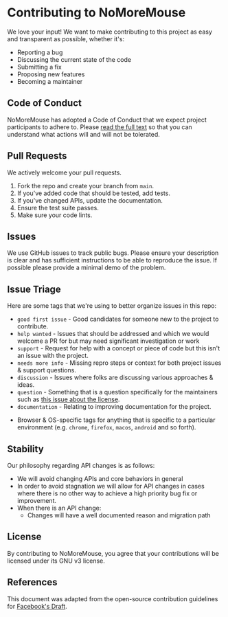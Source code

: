 # Contributing to NoMoreMouse

We love your input! We want to make contributing to this project as easy and transparent as possible, whether it's:
- Reporting a bug
- Discussing the current state of the code
- Submitting a fix
- Proposing new features
- Becoming a maintainer

## Code of Conduct

NoMoreMouse has adopted a Code of Conduct that we expect project participants to adhere to. Please [read the full text](CODE_OF_CONDUCT.md) so that you can understand what actions will and will not be tolerated.

## Pull Requests

We actively welcome your pull requests.

1. Fork the repo and create your branch from `main`.
2. If you've added code that should be tested, add tests.
3. If you've changed APIs, update the documentation.
4. Ensure the test suite passes.
5. Make sure your code lints.

## Issues

We use GitHub issues to track public bugs. Please ensure your description is
clear and has sufficient instructions to be able to reproduce the issue.
If possible please provide a minimal demo of the problem.

## Issue Triage

Here are some tags that we're using to better organize issues in this repo:

* `good first issue` - Good candidates for someone new to the project to contribute.
* `help wanted` - Issues that should be addressed and which we would welcome a
PR for but may need significant investigation or work
* `support` - Request for help with a concept or piece of code but this isn't an
issue with the project.
* `needs more info` - Missing repro steps or context for both project issues \&
support questions.
* `discussion` - Issues where folks are discussing various approaches \& ideas.
* `question` - Something that is a question specifically for the maintainers such
as [this issue about the license](https://github.com/facebook/draft-js/issues/1819).
* `documentation` - Relating to improving documentation for the project.
- Browser \& OS-specific tags for anything that is specific to a particular
environment (e.g. `chrome`, `firefox`, `macos`, `android` and so forth).

## Stability

Our philosophy regarding API changes is as follows:
 * We will avoid changing APIs and core behaviors in general
 * In order to avoid stagnation we will allow for API changes in cases where
 there is no other way to achieve a high priority bug fix or improvement.
 * When there is an API change:
    * Changes will have a well documented reason and migration path

## License

By contributing to NoMoreMouse, you agree that your contributions will be licensed
under its GNU v3 license.

## References

This document was adapted from the open-source contribution guidelines for [Facebook's Draft](https://github.com/facebook/draft-js/blob/master/CONTRIBUTING.md).
